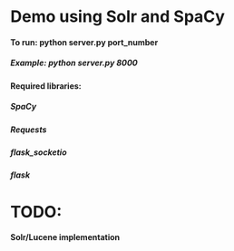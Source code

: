 # Demo using Solr and SpaCy

#### To run: python server.py port_number <br />
##### Example: python server.py 8000

#### Required libraries:
##### SpaCy
##### Requests
##### flask_socketio
##### flask

# TODO:
#### Solr/Lucene implementation
